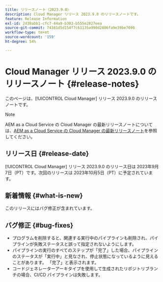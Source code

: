 ```yaml
---
title: リリースノート（2023.9.0）
description: Cloud Manager リリース 2023.9.0 のリリースノートです。
feature: Release Information
exl-id: 2d38abb1-cfc7-44a9-b303-b555e2827eea
source-git-commit: 74381d5d154f7c61135a990d2806fa9e39be7690
workflow-type: tm+mt
source-wordcount: '159'
ht-degree: 54%

---
```



# Cloud Manager リリース 2023.9.0 のリリースノート {#release-notes}

このページは、[!UICONTROL Cloud Manager] リリース 2023.9.0 のリリースノートです。

>[!NOTE]
>
>AEM as a Cloud Service の Cloud Manager の最新リリースノートについては、[AEM as a Cloud Service の Cloud Manager の最新リリースノート](https://experienceleague.adobe.com/docs/experience-manager-cloud-service/content/implementing/using-cloud-manager/release-notes-cloud-manager/release-notes-cm-current.html?lang=ja)を参照してください。

## リリース日 {#release-date}

[!UICONTROL Cloud Manager] リリース 2023.9.0 のリリース日は 2023年9月7日（PT）です。次回のリリースは 2023年10月5日（PT）に予定されています。

## 新着情報 {#what-is-new}

このリリースにはバグ修正が含まれています。

## バグ修正 {#bug-fixes}

* プログラムを削除すると、関連する実行中のパイプラインも削除され、パイプラインが失敗ステータスと誤って指定されないようにします。
* パイプラインの実行のすべてのステップが「完了」した場合、パイプラインのステータスが「実行中」と見なされ、停止状態になっているように見えることがあります。 「完了」と表示されます。
* コードジェネレーターアーキタイプを使用して生成されたリポジトリブランチの場合、CI/CD パイプラインは失敗します。
